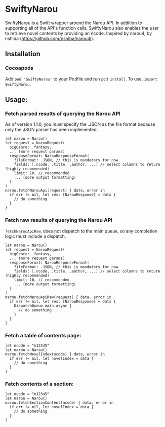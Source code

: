 # SwiftyNarou

SwiftyNarou is a Swift wrapper around the Narou API. In addition to supporting all of the API's function calls, SwiftyNarou also enables the user to retrieve novel contents by providing an ncode. Inspired by narou4j by nshiba (https://github.com/nshiba/narou4j).

## Installation
### Cocoapods
Add `pod 'SwiftyNarou'` to your Podfile and run `pod install`.
To use, `import SwiftyNarou`.

## Usage:
### Fetch parsed results of querying the Narou API
As of version 1.1.0, you _must_ specify the .JSON as the file format because only the JSON parser has been implemented.
```
let narou = Narou()
let request = NarouRequest(
  bigGenre: .fantasy,
  ... (more request params)
  responseFormat: NarouResponseFormat(
    fileFormat: .JSON, // this is mandatory for now.
    fields: [.ncode, .title, .author, ...] // select columns to return (highly recommended)
    limit: 10, // recommended
    ... (more output formatting)
  )
)
narou.fetchNarouApi(request) { data, error in
  if err != nil, let res: [NarouResponse] = data {
    // do something
  }
}
```

### Fetch raw results of querying the Narou API
`fetchNarouApiRaw`, does not dispatch to the main queue, so any completion logic must include a dispatch.
```
let narou = Narou()
let request = NarouRequest(
  bigGenre: .fantasy,
  ... (more request params)
  responseFormat: NarouResponseFormat(
    fileFormat: .JSON, // this is mandatory for now.
    fields: [.ncode, .title, .author, ...] // select columns to return (highly recommended)
    limit: 10, // recommended
    ... (more output formatting)
  )
)
narou.fetchNarouApiRaw(request) { data, error in
  if err != nil, let res: [NarouResponse] = data {
    DispatchQueue.main.async {
      // do something
    }
  }
}
```

### Fetch a table of contents page:
```
let ncode = "n12345"
let narou = Narou()
narou.fetchNovelIndex(ncode) { data, error in
  if err != nil, let novelIndex = data {
    // do something
  }
}
```

### Fetch contents of a section:
```
let ncode = "n12345"
let narou = Narou()
narou.fetchSectionContent(ncode) { data, error in
  if err != nil, let novelIndex = data {
    // do something
  }
}
```
